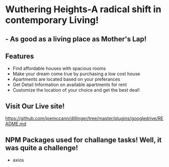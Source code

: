 
# Wuthering Heights-A radical shift in contemporary Living!
## - As good as a living place as Mother's Lap!


## Features

- Find affordable houses with spacious rooms
- Make your dream come true by purchasing a low cost house
- Apartments are located based on your preferances
- Get Detail Information on available apartments for rent
- Customize the location of your choice and get the best deal!

## Visit Our Live site!
 <https://github.com/joemccann/dillinger/tree/master/plugins/googledrive/README.md>
 
 ## NPM Packages used for challange tasks! Well, it was quite a challenge!
 - axios

